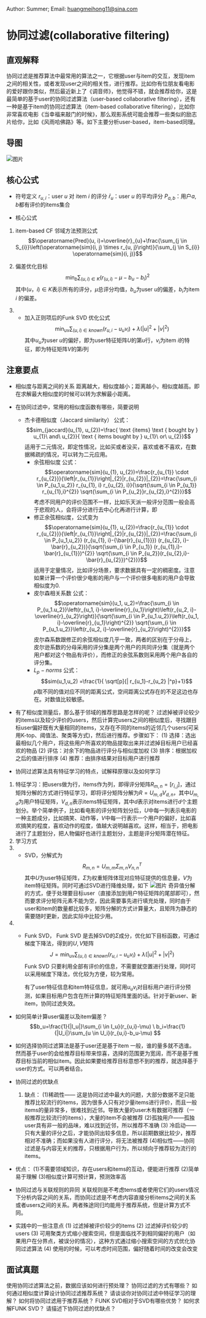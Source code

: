 Author: Summer;     Email: huangmeihong11@sina.com
# 协同过滤(collaborative filtering)
## 直观解释
协同过滤是推荐算法中最常用的算法之一，它根据user与item的交互，发现item之间的相关性，或者发现user之间的相关性，进行推荐。比如你有位朋友看电影的爱好跟你类似，然后最近新上了《调音师》，他觉得不错，就会推荐给你，这是最简单的基于user的协同过滤算法（user-based collaboratIve filtering），还有一种是基于item的协同过滤算法（item-based collaborative filtering），比如你非常喜欢电影《当幸福来敲门的时候》，那么观影系统可能会推荐一些类似的励志片给你，比如《风雨哈佛路》等。如下主要分析user-based，item-based同理。

## 导图
![图片](https://uploader.shimo.im/f/8mslGdORa5YzVRXW!thumbnail)
## 核心公式
* 符号定义
$r_{u,i}$：user $u$ 对 item $i$ 的评分
$\bar{r}_{u}$：user $u$ 的平均评分
$P_{a,b}$：用户$a,b$都有评价的items集合

* 核心公式
1. item-based CF 邻域方法预测公式
$$\operatorname{Pred}(u, i)=\overline{r}_{u}+\frac{\sum_{j \in S_{i}}\left(\operatorname{sim}(i, j) \times r_{u, j}\right)}{\sum_{j \in S_{i}} \operatorname{sim}(i, j)}$$

1. 偏差优化目标
$$\min _{b} \sum_{(u, i) \in K}\left(r_{(u, i)}-\mu-b_{u}-b_{i}\right)^{2}$$
其中$(u，i) \in K$表示所有的评分，$\mu$总评分均值，$b_u$为user $u$的偏差，$b_i$为item $i$ 的偏差。

1. - 加入正则项后的Funk SVD 优化公式
$$\min _{u v} \sum_{(u, i) \in k n o w n}\left(r_{u,i}-u_{u} v_{i}\right)+\lambda\left(|u|^{2}+|v|^{2}\right)$$
其中$u_u$为user $u$的偏好，即为user特征矩阵$U$的第$u$行，$v_i$为item $i$的特征，即为特征矩阵$V$的第$i$列
## 注意要点
* 相似度与距离之间的关系
	距离越大，相似度越小；距离越小，相似度越高。即在求解最大相似度的时候可以转为求解最小距离。

* 在协同过滤中，常用的相似度函数有哪些，简要说明
  * 杰卡德相似度（Jaccard similarity）
  公式：
  $$sim_{jaccard}(u_{1}, u_{2})=\frac{ \text {items} \text { bought by } u_{1}\  and\  u_{2}}{ \text { items  bought by  } u_{1}\  or\  u_{2}}$$
  适用于二元情况，即定性情况，比如买或者没买，喜欢或者不喜欢，在数据稀疏的情况，可以转为二元应用。
    * 余弦相似度
   公式：$$\operatorname{sim}(u_{1}, u_{2})=\frac{r_{u_{1}} \cdot r_{u_{2}}}{\left|r_{u_{1}}\right|_{2}|r_{u_{2}}|_{2}}=\frac{\sum_{i \in P_{u_1,u_2}} r_{u_{1}, i} r_{u_{2}, i}}{\sqrt{\sum_{i \in P_{u_1}} r_{u_{1},i}^{2}} \sqrt{\sum_{i \in P_{u_2}}r_{u_{2},i}^{2}}}$$
   考虑不同用户的评价范围不一样，比如乐天派一般评分范围一般会高于悲观的人，会将评分进行去中心化再进行计算，即
    * 修正余弦相似度，公式变为
$$\operatorname{sim}(u_{1}, u_{2})=\frac{r_{u_{1}} \cdot r_{u_{2}}}{\left|r_{u_{1}}\right|_{2}|r_{u_{2}}|_{2}}=\frac{\sum_{i \in P_{u_1,u_2}} (r_{u_{1}, i}-{\bar{r}_{u_{1}}}) (r_{u_{2}, i}-\bar{r}_{u_2})}{\sqrt{\sum_{i \in P_{u_1}} (r_{u_{1},i}-\bar{r}_{u_{1}})^{2}} \sqrt{\sum_{i \in P_{u_2}}(r_{u_{2},i}-\bar{r}_{u_{2}})^{2}}}$$
    适用于定量情况，比如评分场景，要求数据具有一定的稠密度。注意如果计算一个评价很少电影的用户与一个评价很多电影的用户会导致相似度为0.
    * 皮尔森相关系数
   公式：
   $$\operatorname{sim}(u_1, u_2)=\frac{\sum_{i \in P_{u_1.u_2}}\left(r_{u_1, i}-\overline{r}_{u_1}\right)\left(r_{u_2, i}-\overline{r}_{u_2}\right)}{\sqrt{\sum_{i \in P_{u_1.u_2}}\left(r_{u_1, i}-\overline{r}_{u_1}\right)^{2}} \sqrt{\sum_{i \in P_{u_1.u_2}}\left(r_{u_2, i}-\overline{r}_{u_2}\right)^{2}}}$$
   皮尔森系数跟修正的余弦相似度几乎一致，两者的区别在于分母上，皮尔逊系数的分母采用的评分集是两个用户的共同评分集（就是两个用户都对这个物品有评价），而修正的余弦系数则采用两个用户各自的评分集。
    * $L_{p}-norms$
   公式：$$sim(u_1,u_2) =\frac{1}{ \sqrt[p]{| r_{u_1}-r_{u_2} |^p}+1}$$
   $p$取不同的值对应不同的距离公式，空间距离公式存在的不足这边也存在。对数值比较敏感。
* 有了相似度测量后，那么基于邻域的推荐思路是怎样的呢？
过滤掉被评论较少的items以及较少评价的users，然后计算完users之间的相似度后，寻找跟目标user偏好既有大量相同的items，又存在不同的items的近邻几个users(可采用K-top、阈值法、聚类等方式)，然后进行推荐。步骤如下：
(1) 选择：选出最相似几个用户，将这些用户所喜欢的物品提取出来并过滤掉目标用户已经喜欢的物品
(2) 评估：对余下的物品进行评分与相似度加权
(3) 排序：根据加权之后的值进行排序
(4) 推荐：由排序结果对目标用户进行推荐

* 协同过滤算法具有特征学习的特点，试解释原理以及如何学习
1. 特征学习：把users做为行，items作为列，即得评分矩阵$R_{m,n}=[r_{i,j}]$，通过矩阵分解的方式进行特征学习，即将评分矩阵分解为$R=U_{m,d}V_{d,n}$，其中$U_{m,d}$为用户特征矩阵，$V_{d,n}$表示items特征矩阵，其中$d$表示对items进行$d$个主题划分。举个简单例子，比如看电影的评分矩阵划分后，$U$中每一列表示电影的一种主题成分，比如搞笑、动作等，$V$中每一行表示一个用户的偏好，比如喜欢搞笑的程度，喜欢动作的程度，值越大说明越喜欢。这样，相当于，把电影进行了主题划分，把人物偏好也进行主题划分，主题是评分矩阵潜在特征。
2. 学习方式
3. - SVD，分解式为 $$R_{m,n}=U_{m,m}\Sigma_{m,n}V_{n,n}^T$$
	   其中$U$为user特征矩阵，$\Sigma$为权重矩阵体现对应特征提供的信息量，$V$为item特征矩阵。同时可通过SVD进行降维处理，如下
	 ![图片](https://uploader.shimo.im/f/dk4h20R8bkQUajmh!thumbnail)
 奇异值分解的方式，便于处理要目标user（直接添加到用户特征矩阵的尾部即可），然而要求评分矩阵元素不能为空，因此需要事先进行填充处理，同时由于user和item的数量都比较多，矩阵分解的方式计算量大，且矩阵为静态的需要随时更新，因此实际中比较少用。   
4. - Funk SVD， Funk SVD 是去掉SVD的$\Sigma$成分，优化如下目标函数，可通过梯度下降法，得到的$U,V$矩阵
	  $$J=\min _{u v} \sum_{(u, i) \in k n o w n}\left(r_{u,i}-u_{u} v_{i}\right)+\lambda\left(|u|^{2}+|v|^{2}\right)$$
	  Funk SVD 只要利用全部有评价的信息，不需要就空置进行处理，同时可以采用梯度下降法，优化较为方便，较为常用。
	  
	  有了user特征信息和item特征信息，就可用$u_{u} v_{i}$对目标用户进行评分预测，如果目标用户包含在所计算的特征矩阵里面的话。针对于新user、新item，协同过滤失效。

* 如何简单计算user偏差以及item偏差？
  $$b_u=\frac{1}{|I_u|}\sum_{i \in I_u}(r_{u,i}-\mu) \
  b_i=\frac{1}{|U_i|}\sum_{u \in U_i}(r_{u,i}-b_u-\mu)
  $$

* 如何选择协同过滤算法是基于user还是基于item
一般，谁的量多就不选谁。然而基于user的会给推荐目标带来惊喜，选择的范围更为宽阔，而不是基于推荐目标当前的相似item。因此如果要给推荐目标意想不到的推荐，就选择基于user的方式。可以两者结合。

  
* 协同过滤的优缺点
  1. 缺点：
   (1)稀疏性—— 这是协同过滤中最大的问题，大部分数据不足只能推荐比较流行的items，因为很多人只有对少量items进行评价，而且一般items的量非常多，很难找到近邻。导致大量的user木有数据可推荐（一般推荐比较流行的items），大量的item不会被推荐
   (2)孤独用户——孤独user具有非一般的品味，难以找到近邻，所以推荐不准确
   (3) 冷启动——只有大量的评分之后，才能协同出较多信息，所以前期数据比较少，推荐相对不准确；而如果没有人进行评分，将无法被推荐
  (4)相似性——协同过滤是与内容无关的推荐，只根据用户行为，所以倾向于推荐较为流行的items。

* 优点：
  	(1)不需要领域知识，存在users和items的互动，便能进行推荐
 	(2)简单易于理解
  	(3)相似度计算可预计算，预测效率高

* 协同过滤与关联规则的异同
关联规则是不考虑tems或者使用它们的users情况下分析内容之间的关系，而协同过滤是不考虑内容直接分析items之间的关系或者users之间的关系。两者殊途同归均能用于推荐系统，但是计算方式不同。

* 实践中的一些注意点
  (1) 过滤掉被评价较少的items
  (2) 过滤掉评价较少的users
  (3) 可用聚类方式缩小搜索空间，但是面临找不到相同偏好的用户（如果用户在分界点，被误分的情况），这种方式通过缩小搜索空间的方式优化协同过滤算法
  (4) 使用的时候，可以考虑时间范围，偏好随着时间的改变会改变

## 面试真题
使用协同过滤算法之前，数据应该如何进行预处理？
协同过滤的方式有哪些？
如何通过相似度计算设计协同过滤推荐系统？
请谈谈你对协同过滤中特征学习的理解？
如何将协同过滤用于推荐系统？
FUNK SVD相对于SVD有哪些优势？
如何求解FUNK SVD？
请描述下协同过滤的优缺点？
